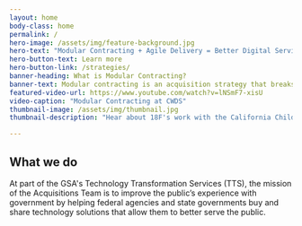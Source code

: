 ```yaml
---
layout: home
body-class: home
permalink: /
hero-image: /assets/img/feature-background.jpg
hero-text: "Modular Contracting + Agile Delivery = Better Digital Services "
hero-button-text: Learn more
hero-button-link: /strategies/
banner-heading: What is Modular Contracting?
banner-text: Modular contracting is an acquisition strategy that breaks up large, complex procurements into multiple, tightly-scoped projects to implement technology systems in successive, interoperable increments. It is an approach that can help reduce vendor lock in, mitigate risk, and encourage the delivery of working software to users more rapidly.
featured-video-url: https://www.youtube.com/watch?v=lNSmF7-xisU
video-caption: "Modular Contracting at CWDS"
thumbnail-image: /assets/img/thumbnail.jpg
thumbnail-description: "Hear about 18F's work with the California Child Welfare Digital Service."

---
```

## What we do
At part of the GSA's Technology Transformation Services (TTS), the mission of the Acquisitions Team is to improve the public’s experience with government by helping federal agencies and state governments buy and share technology solutions that allow them to better serve the public.
